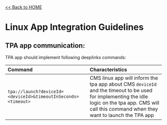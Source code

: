 [<< Back to HOME](README.md)

# Linux App Integration Guidelines

## TPA app communication:

TPA app should implement following deeplinks commands:

|  Command	|   Characteristics	|
| :-- | :-- |
| `tpa://launch?deviceId=<deviceId>&timeoutInSeconds=<timeout>` | CMS linux app will inform the tpa app about CMS `deviceId` and the timeout to be used for implementing the idle logic on the tpa app. CMS will call this command when they want to launch the TPA app |
